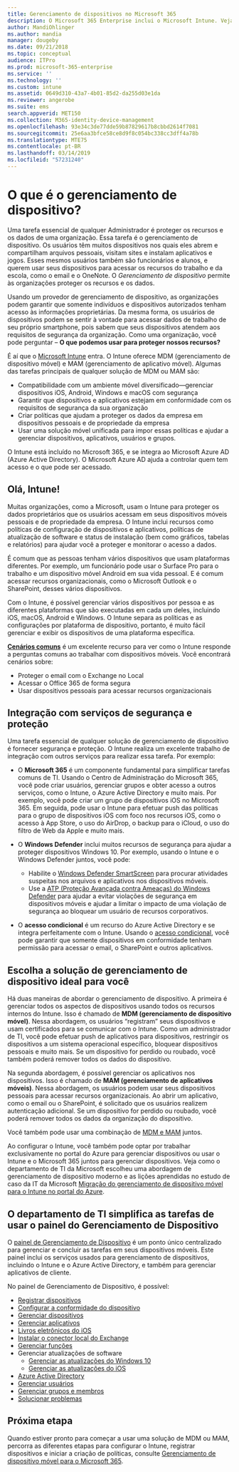 ```yaml
---
title: Gerenciamento de dispositivos no Microsoft 365
description: O Microsoft 365 Enterprise inclui o Microsoft Intune. Veja como o Intune fornece gerenciamento de dispositivo móvel e gerenciamento de aplicativo móvel para sua organização, incluindo cenários comuns e usando o Intune para implantar o Microsoft 365 no seu ambiente.
author: MandiOhlinger
ms.author: mandia
manager: dougeby
ms.date: 09/21/2018
ms.topic: conceptual
audience: ITPro
ms.prod: microsoft-365-enterprise
ms.service: ''
ms.technology: ''
ms.custom: intune
ms.assetid: 0649d310-43a7-4b01-85d2-da255d03e1da
ms.reviewer: angerobe
ms.suite: ems
search.appverid: MET150
ms.collection: M365-identity-device-management
ms.openlocfilehash: 93e34c3de77dde59b87829617b8cbbd2614f7081
ms.sourcegitcommit: 25e6aa3bfce58ce8d9f8c054bc338cc3dff4a78b
ms.translationtype: MTE75
ms.contentlocale: pt-BR
ms.lasthandoff: 03/14/2019
ms.locfileid: "57231240"
---
```

# <a name="what-is-device-management"></a>O que é o gerenciamento de dispositivo? 

Uma tarefa essencial de qualquer Administrador é proteger os recursos e os dados de uma organização. Essa tarefa é o gerenciamento de dispositivo. Os usuários têm muitos dispositivos nos quais eles abrem e compartilham arquivos pessoais, visitam sites e instalam aplicativos e jogos. Esses mesmos usuários também são funcionários e alunos, e querem usar seus dispositivos para acessar os recursos do trabalho e da escola, como o email e o OneNote. O *Gerenciamento de dispositivo* permite às organizações proteger os recursos e os dados. 

Usando um provedor de gerenciamento de dispositivo, as organizações podem garantir que somente indivíduos e dispositivos autorizados tenham acesso às informações proprietárias. Da mesma forma, os usuários de dispositivos podem se sentir à vontade para acessar dados de trabalho de seu próprio smartphone, pois sabem que seus dispositivos atendem aos requisitos de segurança da organização. Como uma organização, você pode perguntar – **O que podemos usar para proteger nossos recursos?**

É aí que o [Microsoft Intune](https://docs.microsoft.com/intune/introduction-intune) entra. O Intune oferece MDM (gerenciamento de dispositivo móvel) e MAM (gerenciamento de aplicativo móvel). Algumas das tarefas principais de qualquer solução de MDM ou MAM são:

- Compatibilidade com um ambiente móvel diversificado&mdash;gerenciar dispositivos iOS, Android, Windows e macOS com segurança
- Garantir que dispositivos e aplicativos estejam em conformidade com os requisitos de segurança da sua organização
- Criar políticas que ajudam a proteger os dados da empresa em dispositivos pessoais e de propriedade da empresa
- Usar uma solução móvel unificada para impor essas políticas e ajudar a gerenciar dispositivos, aplicativos, usuários e grupos.

O Intune está incluído no Microsoft 365, e se integra ao Microsoft Azure AD (Azure Active Directory). O Microsoft Azure AD ajuda a controlar quem tem acesso e o que pode ser acessado.

## <a name="hello-intune"></a>Olá, Intune!
Muitas organizações, como a Microsoft, usam o Intune para proteger os dados proprietários que os usuários acessam em seus dispositivos móveis pessoais e de propriedade da empresa. O Intune inclui recursos como políticas de configuração de dispositivos e aplicativos, políticas de atualização de software e status de instalação (bem como gráficos, tabelas e relatórios) para ajudar você a proteger e monitorar o acesso a dados.

É comum que as pessoas tenham vários dispositivos que usam plataformas diferentes. Por exemplo, um funcionário pode usar o Surface Pro para o trabalho e um dispositivo móvel Android em sua vida pessoal. E é comum acessar recursos organizacionais, como o Microsoft Outlook e o SharePoint, desses vários dispositivos.

Com o Intune, é possível gerenciar vários dispositivos por pessoa e as diferentes plataformas que são executadas em cada um deles, incluindo iOS, macOS, Android e Windows. O Intune separa as políticas e as configurações por plataforma de dispositivo, portanto, é muito fácil gerenciar e exibir os dispositivos de uma plataforma específica.

**[Cenários comuns](https://docs.microsoft.com/intune/common-scenarios)** é um excelente recurso para ver como o Intune responde a perguntas comuns ao trabalhar com dispositivos móveis. Você encontrará cenários sobre:  
- Proteger o email com o Exchange no Local
- Acessar o Office 365 de forma segura
- Usar dispositivos pessoais para acessar recursos organizacionais

## <a name="integration-with-secure-and-protect-services"></a>Integração com serviços de segurança e proteção
Uma tarefa essencial de qualquer solução de gerenciamento de dispositivo é fornecer segurança e proteção. O Intune realiza um excelente trabalho de integração com outros serviços para realizar essa tarefa. Por exemplo:

- O **Microsoft 365** é um componente fundamental para simplificar tarefas comuns de TI. Usando o Centro de Administração do Microsoft 365, você pode criar usuários, gerenciar grupos e obter acesso a outros serviços, como o Intune, o Azure Active Directory e muito mais. Por exemplo, você pode criar um grupo de dispositivos iOS no Microsoft 365. Em seguida, pode usar o Intune para efetuar push das políticas para o grupo de dispositivos iOS com foco nos recursos iOS, como o acesso à App Store, o uso do AirDrop, o backup para o iCloud, o uso do filtro de Web da Apple e muito mais.

- O **Windows Defender** inclui muitos recursos de segurança para ajudar a proteger dispositivos Windows 10. Por exemplo, usando o Intune e o Windows Defender juntos, você pode: 

    - Habilite o [Windows Defender SmartScreen](https://docs.microsoft.com/intune/endpoint-protection-windows-10) para procurar atividades suspeitas nos arquivos e aplicativos nos dispositivos móveis. 
    - Use a [ATP (Proteção Avançada contra Ameaças) do Windows Defender](https://docs.microsoft.com/intune/advanced-threat-protection) para ajudar a evitar violações de segurança em dispositivos móveis e ajudar a limitar o impacto de uma violação de segurança ao bloquear um usuário de recursos corporativos.

- O **acesso condicional** é um recurso do Azure Active Directory e se integra perfeitamente com o Intune. Usando o [acesso condicional](https://docs.microsoft.com/intune/conditional-access), você pode garantir que somente dispositivos em conformidade tenham permissão para acessar o email, o SharePoint e outros aplicativos. 

## <a name="choose-the-device-management-solution-thats-right-for-you"></a>Escolha a solução de gerenciamento de dispositivo ideal para você

Há duas maneiras de abordar o gerenciamento de dispositivo. A primeira é gerenciar todos os aspectos de dispositivos usando todos os recursos internos do Intune. Isso é chamado de **MDM (gerenciamento de dispositivo móvel)**. Nessa abordagem, os usuários “registram” seus dispositivos e usam certificados para se comunicar com o Intune. Como um administrador de TI, você pode efetuar push de aplicativos para dispositivos, restringir os dispositivos a um sistema operacional específico, bloquear dispositivos pessoais e muito mais. Se um dispositivo for perdido ou roubado, você também poderá remover todos os dados do dispositivo. 

Na segunda abordagem, é possível gerenciar os aplicativos nos dispositivos. Isso é chamado de **MAM (gerenciamento de aplicativos móveis)**. Nessa abordagem, os usuários podem usar seus dispositivos pessoais para acessar recursos organizacionais. Ao abrir um aplicativo, como o email ou o SharePoint, é solicitado que os usuários realizem autenticação adicional. Se um dispositivo for perdido ou roubado, você poderá remover todos os dados da organização do dispositivo. 

Você também pode usar uma combinação de [MDM e MAM](https://docs.microsoft.com/intune/byod-technology-decisions) juntos.

Ao configurar o Intune, você também pode optar por trabalhar exclusivamente no portal do Azure para gerenciar dispositivos ou usar o Intune e o Microsoft 365 juntos para gerenciar dispositivos. Veja como o departamento de TI da Microsoft escolheu uma abordagem de gerenciamento de dispositivo moderno e as lições aprendidas no estudo de caso da IT da Microsoft [Migração do gerenciamento de dispositivo móvel para o Intune no portal do Azure](https://www.microsoft.com/itshowcase/Article/Content/1042/Migrating-mobile-device-management-to-Intune-in-the-Azure-portal). 

## <a name="simplify-it-tasks-using-the-device-management-dashboard"></a>O departamento de TI simplifica as tarefas de usar o painel do Gerenciamento de Dispositivo

O [painel de Gerenciamento de Dispositivo](https://devicemanagement.portal.azure.com/) é um ponto único centralizado para gerenciar e concluir as tarefas em seus dispositivos móveis. Este painel inclui os serviços usados para gerenciamento de dispositivos, incluindo o Intune e o Azure Active Directory, e também para gerenciar aplicativos de cliente. 

No painel de Gerenciamento de Dispositivo, é possível:

- [Registrar dispositivos](https://docs.microsoft.com/intune/device-enrollment)
- [Configurar a conformidade do dispositivo](https://docs.microsoft.com/intune/device-compliance-get-started)
- [Gerenciar dispositivos](https://docs.microsoft.com/intune/device-management)
- [Gerenciar aplicativos](https://docs.microsoft.com/intune/app-management)  
- [Livros eletrônicos do iOS](https://docs.microsoft.com/intune/vpp-ebooks-ios)  
- [Instalar o conector local do Exchange](https://docs.microsoft.com/intune/exchange-connector-install)  
- [Gerenciar funções](https://docs.microsoft.com/intune/role-based-access-control)  
- Gerenciar atualizações de software
  - [Gerenciar as atualizações do Windows 10](https://docs.microsoft.com/intune/windows-update-for-business-configure)  
  - [Gerenciar as atualizações do iOS](https://docs.microsoft.com/intune/software-updates-ios)  
- [Azure Active Directory](https://docs.microsoft.com/azure/active-directory)  
- [Gerenciar usuários](https://docs.microsoft.com/azure/active-directory/fundamentals/add-users-azure-active-directory)
- [Gerenciar grupos e membros](https://docs.microsoft.com/azure/active-directory/fundamentals/active-directory-manage-groups)
- [Solucionar problemas](https://docs.microsoft.com/intune/help-desk-operators)

## <a name="next-step"></a>Próxima etapa
Quando estiver pronto para começar a usar uma solução de MDM ou MAM, percorra as diferentes etapas para configurar o Intune, registrar dispositivos e iniciar a criação de políticas, consulte [Gerenciamento de dispositivo móvel para o Microsoft 365](https://docs.microsoft.com/microsoft-365/enterprise/mobility-infrastructure). 
